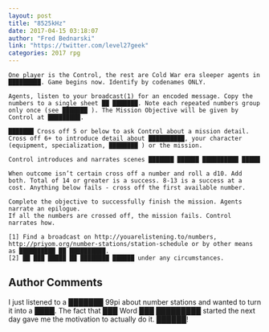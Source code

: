 ```yaml
---
layout: post
title: "8525kHz"
date: 2017-04-15 03:18:07
author: "Fred Bednarski"
link: "https://twitter.com/level27geek"
categories: 2017 rpg
---
```

```
One player is the Control, the rest are Cold War era sleeper agents in █████████. Game begins now. Identify by codenames ONLY. 

Agents, listen to your broadcast(1) for an encoded message. Copy the numbers to a single sheet ██ ███████. Note each repeated numbers group only once (see ███████ ). The Mission Objective will be given by Control at █████████.

███████ Cross off 5 or below to ask Control about a mission detail. 
Cross off 6+ to introduce detail about ██████████, your character (equipment, specialization, ████████ ) or the mission.

Control introduces and narrates scenes ███████ ██████ ██████████ █████

When outcome isn’t certain cross off a number and roll a d10. Add both. Total of 14 or greater is a success. 8-13 is a success at a cost. Anything below fails - cross off the first available number. 

Complete the objective to successfully finish the mission. Agents narrate an epilogue.
If all the numbers are crossed off, the mission fails. Control narrates how. 

[1] Find a broadcast on http://youarelistening.to/numbers, http://priyom.org/number-stations/station-schedule or by other means as ██████████ ██ ██████████.
[2] ██ ███ █████ ██ ████████ ██████ under any circumstances.

```
## Author Comments 

I just listened to a ███████ 99pi about number stations and wanted to turn it into a ████. The fact that ███ Word ███ █████████ started the next day gave me the motivation to actually do it. ██████!

